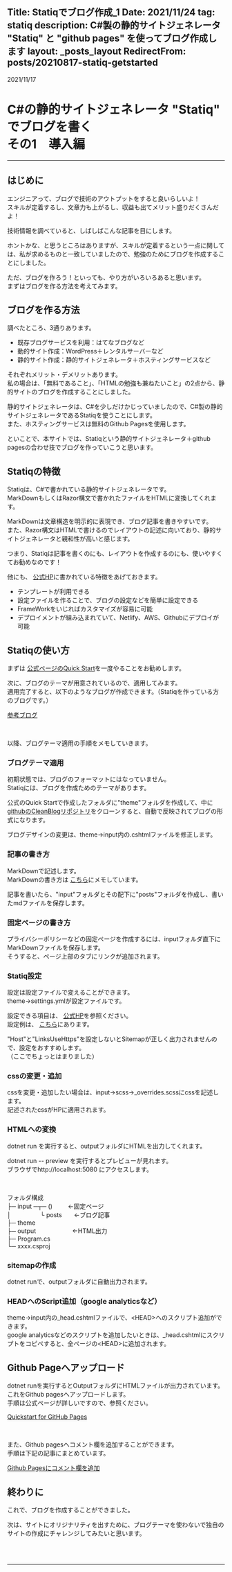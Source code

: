 Title: Statiqでブログ作成_1
Date: 2021/11/24
tag: statiq
description: C#製の静的サイトジェネレータ "Statiq" と "github pages" を使ってブログ作成します
layout: _posts_layout
RedirectFrom: posts/20210817-statiq-getstarted
---

2021/11/17

# C#の静的サイトジェネレータ "Statiq" でブログを書く<br>その1　導入編

---

## はじめに

エンジニアって、ブログで技術のアウトプットをすると良いらしいよ！  
スキルが定着するし、文章力も上がるし、収益も出てメリット盛りだくさんだよ！  

技術情報を調べていると、しばしばこんな記事を目にします。

ホントかな、と思うところはありますが、スキルが定着するという一点に関しては、私が求めるものと一致していましたので、勉強のためにブログを作成することにしました。

ただ、ブログを作ろう！といっても、やり方がいろいろあると思います。  
まずはブログを作る方法を考えてみます。  


## ブログを作る方法

調べたところ、3通りあります。

* 既存ブログサービスを利用：はてなブログなど
* 動的サイト作成：WordPress＋レンタルサーバーなど
* 静的サイト作成：静的サイトジェネレータ＋ホスティングサービスなど

それぞれメリット・デメリットあります。  
私の場合は、「無料であること」、「HTMLの勉強も兼ねたいこと」の2点から、静的サイトのブログを作成することにしました。  

静的サイトジェネレータは、C#を少しだけかじっていましたので、C#製の静的サイトジェネレータであるStatiqを使うことにします。  
また、ホスティングサービスは無料のGithub Pagesを使用します。  

といことで、本サイトでは、Statiqという静的サイトジェネレータ＋github pagesの合わせ技でブログを作っていこうと思います。


## Statiqの特徴

Statiqは、C#で書かれている静的サイトジェネレータです。  
MarkDownもしくはRazor構文で書かれたファイルをHTMLに変換してくれます。  

MarkDownは文章構造を明示的に表現でき、ブログ記事を書きやすいです。  
また、Razor構文はHTMLで書けるのでレイアウトの記述に向いており、静的サイトジェネレータと親和性が高いと感じます。  

つまり、Statiqは記事を書くのにも、レイアウトを作成するのにも、使いやすくてお勧めなのです！  

他にも、<span class="link"></span> [公式HP](https://www.statiq.dev/)に書かれている特徴をあげておきます。

* テンプレートが利用できる
* 設定ファイルを作ることで、ブログの設定などを簡単に設定できる
* FrameWorkをいじればカスタマイズが容易に可能
* デプロイメントが組み込まれていて、Netlify、AWS、Githubにデプロイが可能


## Statiqの使い方

まずは<span class="link"></span> [公式ページのQuick Start](https://www.statiq.dev/web/)を一度やることをお勧めします。  

次に、ブログのテーマが用意されているので、適用してみます。  
適用完了すると、以下のようなブログが作成できます。（Statiqを作っている方のブログです。）

<span class="link"></span> [参考ブログ](https://www.daveaglick.com/)

<br>

以降、ブログテーマ適用の手順をメモしていきます。


### ブログテーマ適用
初期状態では、ブログのフォーマットにはなっていません。  
Statiqには、ブログを作成ためのテーマがあります。

公式のQuick Startで作成したフォルダに"theme"フォルダを作成して、中に<span class="link"></span> [githubのCleanBlogリポジトリ](https://github.com/statiqdev/CleanBlog)をクローンすると、自動で反映されてブログの形式になります。

ブログデザインの変更は、theme→input内の.cshtmlファイルを修正します。


### 記事の書き方
MarkDownで記述します。  
MarkDownの書き方は<span class="link"></span> [こちら](/tils/20210816-markdown-tips)にメモしています。

記事を書いたら、"input"フォルダとその配下に"posts"フォルダを作成し、書いたmdファイルを保存します。


### 固定ページの書き方
プライバシーポリシーなどの固定ページを作成するには、inputフォルダ直下にMarkDownファイルを保存します。  
そうすると、ページ上部のタブにリンクが追加されます。



### Statiq設定
設定は設定ファイルで変えることができます。  
theme→settings.ymlが設定ファイルです。

設定できる項目は、<span class="link"></span> [公式HP](https://www.statiq.dev/web/configuration/settings)を参照ください。  
設定例は、<span class="link"></span> [こちら](https://github.com/statiqdev/statiqdev.github.io/blob/develop/settings.yml)にあります。

"Host"と"LinksUseHttps"を設定しないとSitemapが正しく出力されませんので、設定をおすすめします。  
（ここでちょっとはまりました）


### cssの変更・追加
cssを変更・追加したい場合は、input→scss→_overrides.scssにcssを記述します。  
記述されたcssがHPに適用されます。


### HTMLへの変換
dotnet run を実行すると、outputフォルダにHTMLを出力してくれます。

dotnet run -- preview を実行するとプレビューが見れます。  
ブラウザでhttp://localhost:5080 にアクセスします。

<br>

フォルダ構成  
├─ input ─┬─ () 　　 ←固定ページ　　  
│  　 　　 　└ posts　　←ブログ記事  
├─ theme  
├─ output　　　　　　←HTML出力  
├─ Program.cs  
└─ xxxx.csproj



### sitemapの作成
dotnet runで、outputフォルダに自動出力されます。  



### HEADへのScript追加（google analyticsなど）
theme→input内の_head.cshtmlファイルで、\<HEAD>へのスクリプト追加ができます。  
google analyticsなどのスクリプトを追加したいときは、_head.cshtmlにスクリプトをコピペすると、全ページの\<HEAD>に追加されます。


## Github Pageへアップロード
dotnet runを実行するとOutputフォルダにHTMLファイルが出力されています。  
これをGithub pagesへアップロードします。  
手順は公式ページが詳しいですので、参照ください。

<span class="link"></span> [Quickstart for GitHub Pages](https://docs.github.com/ja/pages/quickstart)

<br>

また、Github pagesへコメント欄を追加することができます。  
手順は下記の記事にまとめています。

<span class="link"></span> [Github Pagesにコメント欄を追加](https://yamaccu.github.io/tils/20210907-githubpages-utterances)



## 終わりに

これで、ブログを作成することができました。  

次は、サイトにオリジナリティを出すために、ブログテーマを使わないで独自のサイトの作成にチャレンジしてみたいと思います。

<br>
<br>

---
